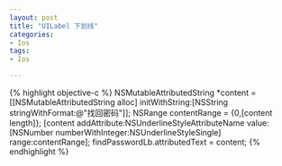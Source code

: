 ```yaml
---
layout: post
title: "UILabel 下划线"
categories:
- Ios 
tags:
- Ios 

--- 
```

  
{% highlight objective-c %}
NSMutableAttributedString *content = [[NSMutableAttributedString alloc] initWithString:[NSString stringWithFormat:@"找回密码"]];
NSRange contentRange = {0,[content length]};
[content addAttribute:NSUnderlineStyleAttributeName value:[NSNumber numberWithInteger:NSUnderlineStyleSingle] range:contentRange];
findPasswordLb.attributedText = content;
{% endhighlight %}
